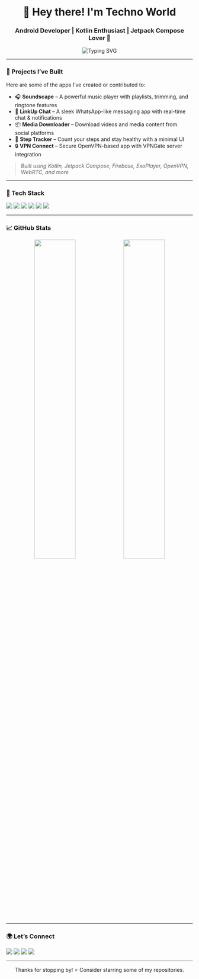 <!-- Profile Header -->
<h1 align="center">👋 Hey there! I'm Techno World</h1>
<h3 align="center">Android Developer | Kotlin Enthusiast | Jetpack Compose Lover 🚀</h3>

<p align="center">
  <img src="https://readme-typing-svg.herokuapp.com?font=Fira+Code&size=22&duration=3000&pause=1000&color=00F58A&center=true&width=440&lines=Building+cool+Android+apps;Always+learning+something+new;Lover+of+clean+UI+%26+code" alt="Typing SVG" />
</p>

---

### 💼 Projects I’ve Built
Here are some of the apps I’ve created or contributed to:

- 🎧 **Soundscape** – A powerful music player with playlists, trimming, and ringtone features  
- 💬 **LinkUp Chat** – A sleek WhatsApp-like messaging app with real-time chat & notifications  
- 📦 **Media Downloader** – Download videos and media content from social platforms  
- 🏃 **Step Tracker** – Count your steps and stay healthy with a minimal UI  
- 🔒 **VPN Connect** – Secure OpenVPN-based app with VPNGate server integration  

> *Built using Kotlin, Jetpack Compose, Firebase, ExoPlayer, OpenVPN, WebRTC, and more*

---

### 🔧 Tech Stack
<p align="left">
  <img src="https://img.shields.io/badge/Kotlin-7F52FF?style=for-the-badge&logo=kotlin&logoColor=white"/>
  <img src="https://img.shields.io/badge/Jetpack%20Compose-4285F4?style=for-the-badge&logo=android&logoColor=white"/>
  <img src="https://img.shields.io/badge/Firebase-FFCA28?style=for-the-badge&logo=firebase&logoColor=white"/>
  <img src="https://img.shields.io/badge/Ktor-000000?style=for-the-badge&logo=ktor&logoColor=white"/>
  <img src="https://img.shields.io/badge/ExoPlayer-1B1F23?style=for-the-badge&logo=android&logoColor=white"/>
  <img src="https://img.shields.io/badge/WebRTC-3333FF?style=for-the-badge&logo=webrtc&logoColor=white"/>
</p>

---

### 📈 GitHub Stats
<p align="center">
  <img src="https://github-readme-stats.vercel.app/api?username=YOUR_USERNAME&show_icons=true&theme=tokyonight" width="47%" />
  <img src="https://github-readme-streak-stats.herokuapp.com/?user=YOUR_USERNAME&theme=tokyonight" width="47%" />
</p>

---

### 🌍 Let’s Connect
<p align="left">
  <a href="https://github.com/YOUR_USERNAME"><img src="https://img.shields.io/badge/GitHub-181717?style=for-the-badge&logo=github&logoColor=white" /></a>
  <a href="https://linkedin.com/in/YOUR_LINKEDIN"><img src="https://img.shields.io/badge/LinkedIn-0077B5?style=for-the-badge&logo=linkedin&logoColor=white" /></a>
  <a href="mailto:your.email@example.com"><img src="https://img.shields.io/badge/Gmail-EA4335?style=for-the-badge&logo=gmail&logoColor=white" /></a>
  <a href="https://yourwebsite.com"><img src="https://img.shields.io/badge/Portfolio-00C853?style=for-the-badge&logo=googlesites&logoColor=white" /></a>
</p>

---

<p align="center">
  Thanks for stopping by! ⭐ Consider starring some of my repositories.
</p>
